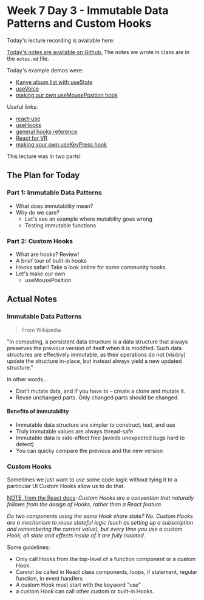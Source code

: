 # Week 7 Day 3 - Immutable Data Patterns and Custom Hooks

Today's lecture recording is available here: 

[Today's notes are available on Github.]() The notes we wrote in class are in the `notes.md` file.

Today's example demos were:

- [Kanye album list with useState](https://codesandbox.io/s/spring-field-tp4hx)
- [useVoice](https://codesandbox.io/s/hopeful-ramanujan-91vd1)
- [making our own useMousePosition hook](https://codesandbox.io/s/damp-cookies-w4pm0)

Useful links:

- [react-use](https://github.com/streamich/react-use)
- [useHooks](https://usehooks.com)
- [general hooks reference](https://reactjs.org/docs/hooks-reference.html)
- [React for VR](https://facebook.github.io/react-360/)
- [making your own useKeyPress hook](https://usehooks.com/useKeyPress/)

This lecture was in two parts!

## The Plan for Today

### Part 1: Immutable Data Patterns

- What does immutability mean?
- Why do we care?
    - Let's see an example where mutability goes wrong
    - Testing immutable functions

### Part 2: Custom Hooks

- What are hooks? Review!
- A brief tour of built-in hooks
- Hooks safari! Take a look online for some community hooks
- Let's make our own
    - useMousePosition

## Actual Notes

### Immutable Data Patterns

> From Wikipedia

"In computing, a persistent data structure is a data structure that always preserves the previous version of itself when it is modified. Such data structures are effectively immutable, as their operations do not (visibly) update the structure in-place, but instead always yield a new updated structure."

In other words...

- Don’t mutate data, and if you have to – create a clone and mutate it.
- Reuse unchanged parts. Only changed parts should be changed.

#### Benefits of immutability

- Immutable data structure are simpler to construct, test, and use
- Truly immutable values are always thread-safe
- Immutable data is side-effect free (avoids unexpected bugs hard to detect)
- You can quicky compare the previous and the new version

### Custom Hooks

Sometimes we just want to use some code logic without tying it to a particular UI
Custom Hooks allow us to do that.

[NOTE, from the React docs](https://reactjs.org/docs/hooks-custom.html): *Custom Hooks are a convention that naturally follows from the design of Hooks, rather than a React feature.*

*Do two components using the same Hook share state? No. Custom Hooks are a mechanism to reuse stateful logic (such as setting up a subscription and remembering the current value), but every time you use a custom Hook, all state and effects inside of it are fully isolated.*

Some guidelines:

- Only call Hooks from the top-level of a function component or a custom Hook.
- Cannot be called in React class components, loops, if statement, regular function, in event handlers
- A custom Hook must start with the keyword "use"
- a custom Hook can call other custom or built-in Hooks.

